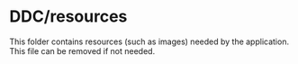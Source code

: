 # DDC/resources

This folder contains resources (such as images) needed by the application. This file can
be removed if not needed.
